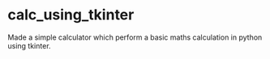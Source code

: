 # calc_using_tkinter
Made a simple calculator which perform a basic maths calculation in python using tkinter.
